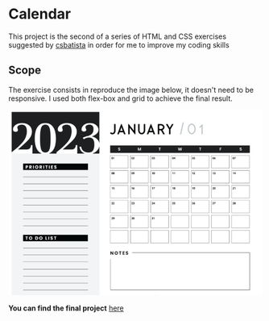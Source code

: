 # Calendar

This project is the second of a series of HTML and CSS exercises suggested by [csbatista](https://github.com/csbatista) in order for me to improve my coding skills

## Scope

The exercise consists in reproduce the image below, it doesn't need to be responsive. I used both flex-box and grid to achieve the final result.

![ref](./images/calendar.png)

**You can find the final project** [here](https://dadaniela.github.io/calendar/)